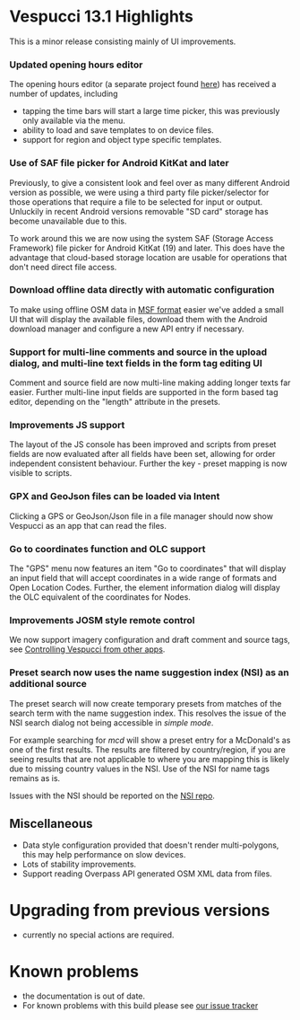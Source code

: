 # Vespucci 13.1 Highlights

This is a minor release consisting mainly of UI improvements.

### Updated opening hours editor

The opening hours editor (a separate project found [here](https://github.com/simonpoole/OpeningHoursFragment)) has received a number of updates, including

* tapping the time bars will start a large time picker, this was previously only available via the menu.
* ability to load and save templates to on device files.
* support for region and object type specific templates.

### Use of SAF file picker for Android KitKat and later

Previously, to give a consistent look and feel over as many different Android version as possible, we were using a third party file picker/selector for those operations that require a file to be selected for input or output. Unluckily in recent Android versions removable "SD card" storage has become unavailable due to this.

To work around this we are now using the system SAF (Storage Access Framework) file picker for Android KitKat (19) and later. This does have the advantage that cloud-based storage location are usable for operations that don't need direct file access.

### Download offline data directly with automatic configuration

To make using offline OSM data in [MSF format](https://www.openstreetmap.org/user/SimonPoole/diary/193235) easier we've added a small UI that will display the available files, download them with the Android download manager and configure a new API entry if necessary.

### Support for multi-line comments and source in the upload dialog, and multi-line text fields in the form tag editing UI

Comment and source field are now multi-line making adding longer texts far easier. Further multi-line input fields are supported in the form based tag editor, depending on the "length" attribute in the presets. 

### Improvements JS support

The layout of the JS console has been improved and scripts from preset fields are now evaluated after all fields have been set, allowing for order independent consistent behaviour. Further the key - preset mapping is now visible to scripts.  

### GPX and GeoJson files can be loaded via Intent

Clicking a GPS or GeoJson/Json file in a file manager should now show Vespucci as an app that can read the files.

### Go to coordinates function and OLC support

The "GPS" menu now features an item "Go to coordinates" that will display an input field that will accept coordinates in a wide range of formats and Open Location Codes. Further, the element information dialog will display the OLC equivalent of the coordinates for Nodes.
 
### Improvements JOSM style remote control

We now support imagery configuration and draft comment and source tags, see [Controlling Vespucci from other apps](http://vespucci.io/tutorials/vespucci_intents/). 

### Preset search now uses the name suggestion index (NSI) as an additional source

The preset search will now create temporary presets from matches of the search term with the name suggestion index. This resolves the issue of the NSI search dialog not being accessible in _simple mode_.

For example searching for _mcd_ will show a preset entry for a McDonald's as one of the first results. The results are filtered by country/region, if you are seeing results that are not applicable to where you are mapping this is likely due to missing country values in the NSI. Use of the NSI for name tags remains as is.

Issues with the NSI should be reported on the [NSI repo](https://github.com/osmlab/name-suggestion-index).

## Miscellaneous

* Data style configuration provided that doesn't render multi-polygons, this may help performance on slow devices.
* Lots of stability improvements.
* Support reading Overpass API generated OSM XML data from files.

# Upgrading from previous versions

* currently no special actions are required.

# Known problems

* the documentation is out of date.
* For known problems with this build please see [our issue tracker](https://github.com/MarcusWolschon/osmeditor4android/issues)

